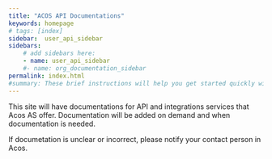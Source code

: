 ```yaml
---
title: "ACOS API Documentations"
keywords: homepage
# tags: [index]
sidebar:  user_api_sidebar
sidebars: 
    # add sidebars here:
    - name: user_api_sidebar
    #- name: org_documentation_sidebar
permalink: index.html
#summary: These brief instructions will help you get started quickly with the theme. The other topics in this help provide additional information and detail about working with other aspects of this theme and Jekyll.
---
```

This site will have documentations for API and integrations services that Acos AS offer.
Documentation will be added on demand and when documentation is needed. 

If documetation is unclear or incorrect, please notify your contact person in Acos. 

